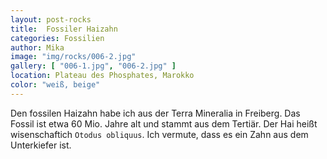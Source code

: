 ```yaml
---
layout: post-rocks
title:  Fossiler Haizahn
categories: Fossilien
author: Mika
image: "img/rocks/006-2.jpg"
gallery: [ "006-1.jpg", "006-2.jpg" ]
location: Plateau des Phosphates, Marokko
color: "weiß, beige"
---
```


Den fossilen Haizahn habe ich aus der Terra Mineralia in Freiberg. Das Fossil ist etwa 60 Mio. Jahre alt und stammt aus dem Tertiär. Der Hai heißt wisenschaftich `Otodus obliquus`. Ich vermute, dass es ein Zahn aus dem Unterkiefer ist.